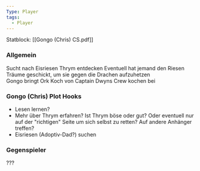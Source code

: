 ```yaml
---
Type: Player
tags:
  - Player
---
```

Statblock: [[Gongo (Chris) CS.pdf]]

### Allgemein
Sucht nach Eisriesen
Thrym entdecken
Eventuell hat jemand den Riesen Träume geschickt, um sie gegen die Drachen aufzuhetzen  
Gongo bringt Ork Koch von Captain Dwyns Crew kochen bei 
### Gongo (Chris) Plot Hooks
- Lesen lernen? 
- Mehr über Thrym erfahren? Ist Thrym böse oder gut? Oder eventuell nur auf der "richtigen" Seite um sich selbst zu retten? Auf andere Anhänger treffen?
- Eisriesen (Adoptiv-Dad?) suchen
### Gegenspieler
???

